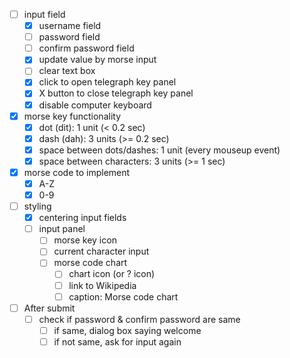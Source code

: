 - [ ] input field
  - [x] username field
  - [ ] password field
  - [ ] confirm password field
  - [x] update value by morse input
  - [ ] clear text box
  - [x] click to open telegraph key panel
  - [x] X button to close telegraph key panel
  - [x] disable computer keyboard

- [x] morse key functionality
  - [x] dot (dit): 1 unit (< 0.2 sec)
  - [x] dash (dah): 3 units (>= 0.2 sec)
  - [x] space between dots/dashes: 1 unit (every mouseup event)
  - [x] space between characters: 3 units (>= 1 sec)

- [x] morse code to implement
  - [x] A-Z
  - [x] 0-9

- [ ] styling
  - [x] centering input fields
  - [ ] input panel
    - [ ] morse key icon
    - [ ] current character input
    - [ ] morse code chart
      - [ ] chart icon (or ? icon)
      - [ ] link to Wikipedia
      - [ ] caption: Morse code chart

- [ ] After submit
  - [ ] check if password & confirm password are same
    - [ ] if same, dialog box saying welcome
    - [ ] if not same, ask for input again